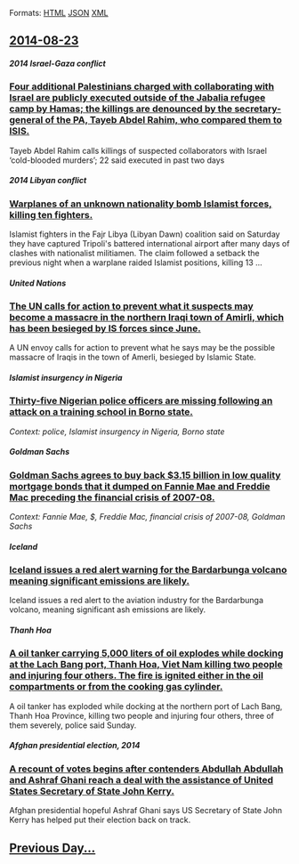 
Formats: [HTML](2014/08/23/index.html)  [JSON](2014/08/23/index.json)  [XML](2014/08/23/index.xml)  

## [2014-08-23](/news/2014/08/23/index.md)

##### 2014 Israel-Gaza conflict
### [Four additional Palestinians charged with collaborating with Israel are publicly executed outside of the Jabalia refugee camp by Hamas; the killings are denounced by the secretary-general of the PA, Tayeb Abdel Rahim, who compared them to ISIS. ](/news/2014/08/23/four-additional-palestinians-charged-with-collaborating-with-israel-are-publicly-executed-outside-of-the-jabalia-refugee-camp-by-hamas-the.md)
Tayeb Abdel Rahim calls killings of suspected collaborators with Israel &#8216;cold-blooded murders&#8217;; 22 said executed in past two days

##### 2014 Libyan conflict
### [Warplanes of an unknown nationality bomb Islamist forces, killing ten fighters. ](/news/2014/08/23/warplanes-of-an-unknown-nationality-bomb-islamist-forces-killing-ten-fighters.md)
Islamist fighters in the Fajr Libya (Libyan Dawn) coalition said on Saturday they have captured Tripoli&#x27;s battered international airport after many days of clashes with nationalist militiamen. The claim followed a setback the previous night when a warplane raided Islamist positions, killing 13 ...

##### United Nations
### [The UN calls for action to prevent what it suspects may become a massacre in the northern Iraqi town of Amirli, which has been besieged by IS forces since June. ](/news/2014/08/23/the-un-calls-for-action-to-prevent-what-it-suspects-may-become-a-massacre-in-the-northern-iraqi-town-of-amirli-which-has-been-besieged-by-i.md)
A UN envoy calls for action to prevent what he says may be the possible massacre of Iraqis in the town of Amerli, besieged by Islamic State.

##### Islamist insurgency in Nigeria
### [Thirty-five Nigerian police officers are missing following an attack on a training school in Borno state. ](/news/2014/08/23/thirty-five-nigerian-police-officers-are-missing-following-an-attack-on-a-training-school-in-borno-state.md)
_Context: police, Islamist insurgency in Nigeria, Borno state_

##### Goldman Sachs
### [Goldman Sachs agrees to buy back $3.15 billion in low quality mortgage bonds that it dumped on Fannie Mae and Freddie Mac preceding the financial crisis of 2007-08. ](/news/2014/08/23/goldman-sachs-agrees-to-buy-back-3-15-billion-in-low-quality-mortgage-bonds-that-it-dumped-on-fannie-mae-and-freddie-mac-preceding-the-fina.md)
_Context: Fannie Mae, $, Freddie Mac, financial crisis of 2007-08, Goldman Sachs_

##### Iceland
### [Iceland issues a red alert warning for the Bardarbunga volcano meaning significant emissions are likely. ](/news/2014/08/23/iceland-issues-a-red-alert-warning-for-the-ba-radegarbunga-volcano-meaning-significant-emissions-are-likely.md)
Iceland issues a red alert to the aviation industry for the Bardarbunga volcano, meaning significant ash emissions are likely.

##### Thanh Hoa
### [A oil tanker carrying 5,000 liters of oil explodes while docking at the Lach Bang port, Thanh Hoa, Viet Nam killing two people and injuring four others. The fire is ignited either in the oil compartments or from the cooking gas cylinder. ](/news/2014/08/23/a-oil-tanker-carrying-5-000-liters-of-oil-explodes-while-docking-at-the-lach-bang-port-thanh-hoa-viet-nam-killing-two-people-and-injuring.md)
A oil tanker has exploded while docking at the northern port of Lach Bang, Thanh Hoa Province, killing two people and injuring four others, three of them severely, police said Sunday.

##### Afghan presidential election, 2014
### [A recount of votes begins after contenders Abdullah Abdullah and Ashraf Ghani reach a deal with the assistance of United States Secretary of State John Kerry. ](/news/2014/08/23/a-recount-of-votes-begins-after-contenders-abdullah-abdullah-and-ashraf-ghani-reach-a-deal-with-the-assistance-of-united-states-secretary-of.md)
Afghan presidential hopeful Ashraf Ghani says US Secretary of State John Kerry has helped put their election back on track.

## [Previous Day...](/news/2014/08/22/index.md)

